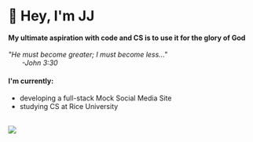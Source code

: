 # 👋 Hey, I'm JJ

**My ultimate aspiration with code and CS is to use it for the glory of God**
<br>
<br>
_"He must become greater; I must become less..."_
<br>
_&emsp;&emsp;-John 3:30_
<br>


#### I'm currently:
- developing a full-stack Mock Social Media Site
- studying CS at Rice University

<br>
<a target="_blank" href="https://www.linkedin.com/in/jonathanjang24/"><img src="https://img.shields.io/badge/LinkedIn-0077B5?style=for-the-badge&logo=linkedin&logoColor=white"/></a>

<!---
JonathanJang24/JonathanJang24 is a ✨ special ✨ repository because its `README.md` (this file) appears on your GitHub profile.
You can click the Preview link to take a look at your changes.
--->
